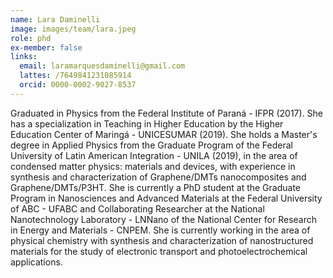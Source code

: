 ```yaml
---
name: Lara Daminelli
image: images/team/lara.jpeg
role: phd
ex-member: false
links:
  email: laramarquesdaminelli@gmail.com
  lattes: /7649841231085914
  orcid: 0000-0002-9027-8537
---
```


Graduated in Physics from the Federal Institute of Paraná - IFPR (2017). She has a specialization in Teaching in Higher Education by the Higher Education Center of Maringá - UNICESUMAR (2019). She holds a Master's degree in Applied Physics from the Graduate Program of the Federal University of Latin American Integration - UNILA (2019), in the area of condensed matter physics: materials and devices, with experience in synthesis and characterization of Graphene/DMTs nanocomposites and Graphene/DMTs/P3HT. She is currently a PhD student at the Graduate Program in Nanosciences and Advanced Materials at the Federal University of ABC - UFABC and Collaborating Researcher at the National Nanotechnology Laboratory - LNNano of the National Center for Research in Energy and Materials - CNPEM. She is currently working in the area of physical chemistry with synthesis and characterization of nanostructured materials for the study of electronic transport and photoelectrochemical applications. 
